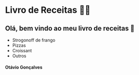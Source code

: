 # Livro de Receitas :man_cook:

## Olá, bem vindo ao meu livro de receitas :wave:

- Strogonoff de frango
- Pizzas
- Croissant
- Outros

#### Otávio Gonçalves

